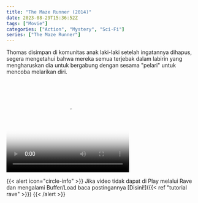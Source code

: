 ```yaml
---
title: "The Maze Runner (2014)"
date: 2023-08-29T15:36:52Z
tags: ["Movie"]
categories: ["Action", "Mystery", "Sci-Fi"]
series: ["The Maze Runner"]
---
```


Thomas disimpan di komunitas anak laki-laki setelah ingatannya dihapus, segera mengetahui bahwa mereka semua terjebak dalam labirin yang mengharuskan dia untuk bergabung dengan sesama "pelari" untuk mencoba melarikan diri.

<video width="320" height="240" poster="https://www.themoviedb.org/t/p/original/kCVpB345Vefw84bgXZdU1tlqFi0.jpg" controls>
   <source src="https://kp3d-my.sharepoint.com/personal/ryoo_kp3d_onmicrosoft_com/_layouts/15/download.aspx?share=EQo18S8EDVBEgqLU8sZGbroB2x9HqpyZZI9zE7iW2b_zbA" type="video/mp4">
</video>

{{< alert icon="circle-info" >}}
Jika video tidak dapat di Play melalui Rave dan mengalami Buffer/Load baca postingannya [Disini!]({{< ref "tutorial rave" >}})
{{< /alert >}}


